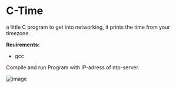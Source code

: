 # C-Time
a little C program to get into networking, it prints the time from your timezone.

**Reuirements:**
- gcc

Compile and run Program with IP-adress of ntp-server.

![image](https://github.com/Sveppg/C-Time/assets/54738234/3d77069b-4db0-4c86-84a2-9ebf9673bf0b)
